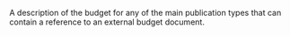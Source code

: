 A description of the budget for any of the main publication types that can contain a reference to an external budget document.